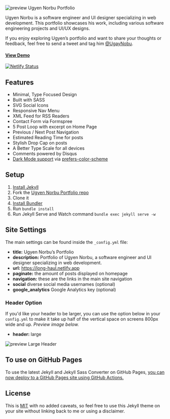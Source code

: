 ![preview Ugyen Norbu Portfolio](/preview.jpg)

Ugyen Norbu is a software engineer and UI designer specializing in web development. This portfolio showcases his work, including various software engineering projects and UI/UX designs.

If you enjoy exploring Ugyen’s portfolio and want to share your thoughts or feedback, feel free to send a tweet and tag him [@UgayNobu](https://twitter.com/UgayNobu).

#### [View Demo](https://long-haul.netlify.app)

[![Netlify Status](https://api.netlify.com/api/v1/badges/bd29f13b-3754-46d7-9a39-48db2e174b99/deploy-status)](https://app.netlify.com/sites/long-haul/deploys)

## Features

-   Minimal, Type Focused Design
-   Built with SASS
-   SVG Social Icons
-   Responsive Nav Menu
-   XML Feed for RSS Readers
-   Contact Form via Formspree
-   5 Post Loop with excerpt on Home Page
-   Previous / Next Post Navigation
-   Estimated Reading Time for posts
-   Stylish Drop Cap on posts
-   A Better Type Scale for all devices
-   Comments powered by Disqus
-   [Dark Mode support](https://github.com/UgayNobu/long-haul/blob/master/preview-dark.png) via [prefers-color-scheme](https://developer.mozilla.org/en-US/docs/Web/CSS/@media/prefers-color-scheme)

## Setup

1. [Install Jekyll](http://jekyllrb.com)
2. Fork the [Ugyen Norbu Portfolio repo](http://github.com/UgayNobu/long-haul)
3. Clone it
4. [Install Bundler](http://bundler.io/)
5. Run `bundle install`
6. Run Jekyll Serve and Watch command `bundle exec jekyll serve -w`

## Site Settings

The main settings can be found inside the `_config.yml` file:

-   **title:** Ugyen Norbu’s Portfolio
-   **description:** Portfolio of Ugyen Norbu, a software engineer and UI designer specializing in web development.
-   **url:** https://long-haul.netlify.app
-   **paginate:** the amount of posts displayed on homepage
-   **navigation:** these are the links in the main site navigation
-   **social** diverse social media usernames (optional)
-   **google_analytics** Google Analytics key (optional)

### Header Option

If you'd like your header to be larger, you can use the option below in your `config.yml` to make it take up half of the vertical space on screens 800px wide and up. _Preview image below._

-   **header:** large

![preview Large Header](https://long-haul.netlify.app/preview-large.png)

## To use on GitHub Pages

To use the latest Jekyll and Jekyll Sass Converter on GitHub Pages, <a href="https://github.blog/changelog/2022-07-27-github-pages-custom-github-actions-workflows-beta/">you can now deploy to a GitHub Pages site using GitHub Actions.</a>

## License

This is [MIT](LICENSE) with no added caveats, so feel free to use this Jekyll theme on your site without linking back to me or using a disclaimer.
